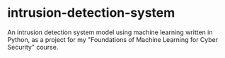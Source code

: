 # intrusion-detection-system
An intrusion detection system model using machine learning written in Python, as a project for my "Foundations of Machine Learning for Cyber Security" course.
